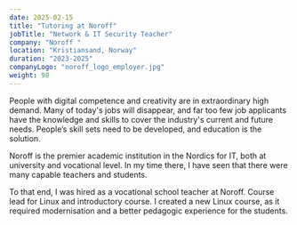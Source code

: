```yaml
---
date: 2025-02-15
title: "Tutoring at Noroff"
jobTitle: "Network & IT Security Teacher"
company: "Noroff "
location: "Kristiansand, Norway"
duration: "2023-2025"
companyLogo: "noroff_logo_employer.jpg"
weight: 98
---
```


People with digital competence and creativity are in extraordinary high
demand. Many of today's jobs will disappear, and far too few job applicants
have the knowledge and skills to cover the industry's current and future needs.
People’s skill sets need to be developed, and education is the solution.

Noroff is the premier academic institution in the Nordics for IT, both at
university and vocational level. In my time there, I have seen that there were
many capable teachers and students.

To that end, I was hired as a vocational school teacher at Noroff. Course lead
for Linux and introductory course. I created a new Linux course, as it required
modernisation and a better pedagogic experience for the students.
